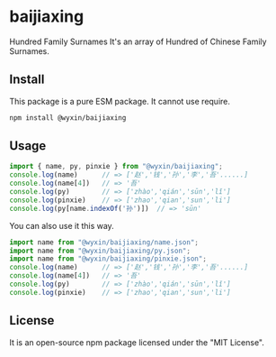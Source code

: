 # baijiaxing
Hundred Family Surnames
It's an array of  Hundred of Chinese Family Surnames.
## Install
This package is a pure ESM package. It cannot use require.
```bash
npm install @wyxin/baijiaxing
```
## Usage
```js
import { name, py, pinxie } from "@wyxin/baijiaxing";
console.log(name)      // => ['赵','钱','孙','李','吾'......]
console.log(name[4])   // => '吾'
console.log(py)        // => ['zhào','qián','sūn','lǐ']
console.log(pinxie)    // => ['zhao','qian','sun','li']
console.log(py[name.indexOf('孙')])  // => 'sūn'
```
You can also use it this way.
```js
import name from "@wyxin/baijiaxing/name.json";
import name from "@wyxin/baijiaxing/py.json";
import name from "@wyxin/baijiaxing/pinxie.json";
console.log(name)      // => ['赵','钱','孙','李','吾'......]
console.log(name[4])   // => '吾'
console.log(py)        // => ['zhào','qián','sūn','lǐ']
console.log(pinxie)    // => ['zhao','qian','sun','li']
```
## License
It is an open-source npm package licensed under the "MIT License".